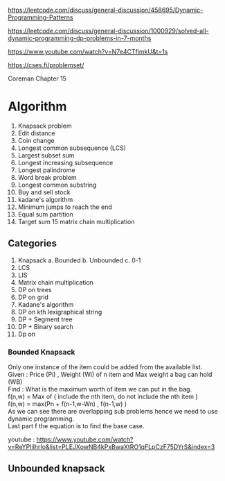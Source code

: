 https://leetcode.com/discuss/general-discussion/458695/Dynamic-Programming-Patterns

https://leetcode.com/discuss/general-discussion/1000929/solved-all-dynamic-programming-dp-problems-in-7-months

https://www.youtube.com/watch?v=N7e4CTfimkU&t=1s

https://cses.fi/problemset/

Coreman Chapter 15

# Algorithm

1. Knapsack problem
2. Edit distance
3. Coin change
4. Longest common subsequence (LCS)
5. Largest subset sum
6. Longest increasing subsequence
7. Longest palindrome
8. Word break problem
9. Longest common substring
10. Buy and sell stock
11. kadane's algorithm
12. Minimum jumps to reach the end
13. Equal sum partition
14. Target sum 15 matrix chain multiplication

## Categories

1. Knapsack a. Bounded b. Unbounded c. 0-1
2. LCS
3. LIS
4. Matrix chain multiplication
5. DP on trees
6. DP on grid
7. Kadane's algorithm
8. DP on kth lexigraphical string
9. DP + Segment tree
10. DP + Binary search
11. Dp on

### Bounded Knapsack

Only one instance of the item could be added from the available list.  
Given : Price (Pi) , Weight (Wi) of n item and Max weight a bag can hold (WB)  
Find : What is the maximum worth of item we can put in the bag.  
f(n,w) = Max of ( include the nth item, do not include the nth item )  
f(n,w) = max(Pn + f(n-1,w-Wn) , f(n-1,w) )  
As we can see there are overlapping sub problems hence we need to use dynamic programming.  
Last part f the equation is to find the base case.

youtube : https://www.youtube.com/watch?v=ReYPIilhrIo&list=PLEJXowNB4kPxBwaXtRO1qFLpCzF75DYrS&index=3

## Unbounded knapsack